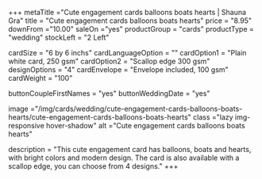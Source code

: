 +++
metaTitle ="Cute engagement cards balloons boats hearts | Shauna Gra"
title = "Cute engagement cards balloons boats hearts"
price = "8.95"
downFrom ="10.00"
saleOn ="yes"
productGroup = "cards"
productType = "wedding"
stockLeft = "2 Left" 
 
 
cardSize = "6  by 6 inchs"
cardLanguageOption = ""
cardOption1 = "Plain white card, 250 gsm"
cardOption2 = "Scallop edge 300 gsm"
designOptions = "4"
cardEnvelope = "Envelope included, 100 gsm"
cardWeight = "100"

buttonCoupleFirstNames = "yes"
buttonWeddingDate = "yes"
 
image ="/img/cards/wedding/cute-engagement-cards-balloons-boats-hearts/cute-engagement-cards-balloons-boats-hearts"
class ="lazy img-responsive hover-shadow"
alt ="Cute engagement cards balloons boats hearts"
 
description = "This cute engagement card has balloons, boats and hearts, with bright colors and modern design. The card is also available with a scallop edge, you can choose from 4 designs."
+++
